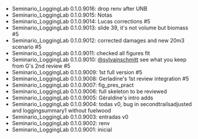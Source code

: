-   Seminario_LoggingLab 0.1.0.9016: drop renv after UNB
-   Seminario_LoggingLab 0.1.0.9015: Notas
-   Seminario_LoggingLab 0.1.0.9014: Lucas corrections #5
-   Seminario_LoggingLab 0.1.0.9013: slide 39, it's not volume but biomass #5
-   Seminario_LoggingLab 0.1.0.9012: corrected damages and new 20m3 scenario #5
-   Seminario_LoggingLab 0.1.0.9011: checked all figures fit
-   Seminario_LoggingLab 0.1.0.9010: [\@sylvainschmitt](https://github.com/sylvainschmitt) see what you keep from G's 2nd review #5
-   Seminario_LoggingLab 0.1.0.9009: 1st full version #5
-   Seminario_LoggingLab 0.1.0.9008: Gerladine's 1st review integration #5
-   Seminario_LoggingLab 0.1.0.9007: fig_pres_pract
-   Seminario_LoggingLab 0.1.0.9006: full skeleton to be reviewed
-   Seminario_LoggingLab 0.1.0.9005: Géraldine's intro adds
-   Seminario_LoggingLab 0.1.0.9004: todas v0, bug in secondtrailsadjusted and loggingsummary1 without fuelwood
-   Seminario_LoggingLab 0.1.0.9003: entradas v0
-   Seminario_LoggingLab 0.1.0.9002: renv
-   Seminario_LoggingLab 0.1.0.9001: inicial

